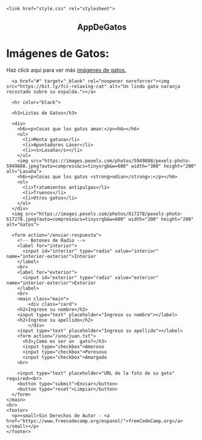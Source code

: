 <html lang="es">
  <head>
    <title>AppDeGatos</title>

    <link href="style.css" rel="stylesheet">
  </head>
  <body  background="jj.gif">
    <center><h2>AppDeGatos</h2></center>
    <main>
      <h1>Imágenes de Gatos:</h1>
      <!-- TODO: Agregar enlace a imágenes de gatos -->
      <p>Haz click aquí para ver más <a href="https://unsplash.com/es/images/animals/kitten" target="_blank" rel="noopener noreferrer">imágenes de gatos.</a></p>

      <a href="#" target="_blank" rel="noopener noreferrer"><img src="https://bit.ly/fcc-relaxing-cat" alt="Un lindo gato naranja recostado sobre su espalda."></a>

      <hr color="black">

      <h3>Listas de Gatos</h3>

      <div>
        <h6><p>Cosas que los gatos aman:</p><h6></h6>
        <ul>
          <li>Menta gatuna</li>
          <li>Apuntadores Láser</li>
          <li><s>Lasaña</s></li>
        </ul>
        <img src="https://images.pexels.com/photos/5949888/pexels-photo-5949888.jpeg?auto=compress&cs=tinysrgb&w=600" width="300" height="200" alt="Lasaña">
        <h6><p>Cosas que los gatos <strong>odian</strong>:</p></h6>
        <ol>
          <li>Tratamientos antipulgas</li>
          <li>Truenos</li>
          <li>Otros gatos</li>
        </ol>
      </div>
      <img src="https://images.pexels.com/photos/617278/pexels-photo-617278.jpeg?auto=compress&cs=tinysrgb&w=600" width="300" height="200" alt="Gatos">

      <form action="/enviar-respuesta">
        <!-- Botones de Radio -->
        <label for="interior">
          <input id="interior" type="radio" value="interior" name="interior-exterior">Interior
        </label>
        <br>
        <label for="exterior">
          <input id="exterior" type="radio" value="exterior" name="interior-exterior">Exterior
        </label>
        <br>
        <main class="main">
            <div class="card">
        <h2>Ingrese su nombre</h2>
        <input type="text" placeholder="Ingrese su nombre"></label>
        <h2>Ingrese su apellido</h2>
            </div>
        <input type="text" placeholder="Ingrese su apellido"></label>
        <form action="/uno/juan.txt">
          <h3>¿Como es ser un  gato?</h3>
          <input type="checkbox">Amoroso
          <input type="checkbox">Peresoso
          <input type="checkbox">Amargado
        <br>
        
        <input type="text" placeholder="URL de la foto de su gato" required><br>
        <button type="submit">Enviar</button>
        <button type="reset">Limpiar</button>
      </form>
    </main>
    <br>
    <footer>
      <p><small>Sin Derechos de Autor - <a href="https://www.freecodecamp.org/espanol/">freeCodeCamp.org</a></small></p>
    </footer>
 
